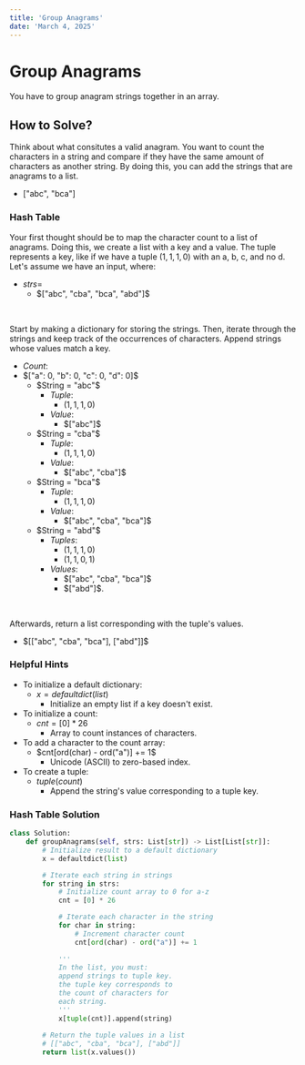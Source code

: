 ```yaml
---
title: 'Group Anagrams'
date: 'March 4, 2025'
---
```


# Group Anagrams

You have to group anagram strings together in an array.

## How to Solve?

Think about what consitutes a valid anagram. You want to count the characters in a string and compare if they have the same amount of characters as another string. By doing this, you can add the strings that are anagrams to a list.

- ["abc", "bca"]

### Hash Table

Your first thought should be to map the character count to a list of anagrams. Doing this, we create a list with a key and a value. The tuple represents a key, like if we have a tuple $(1, 1, 1, 0)$ with an a, b, c, and no d. Let's assume we have an input, where:

- $strs =$
    - $["abc", "cba", "bca", "abd"]$

<br />

Start by making a dictionary for storing the strings. Then, iterate through the strings and keep track of the occurrences of characters. Append strings whose values match a key.

- $Count:$
- $["a": 0, "b": 0, "c": 0, "d": 0]$
    - $String = "abc"$
        - $Tuple:$
            - $(1, 1, 1, 0)$
        - $Value:$
            - $["abc"]$
    - $String = "cba"$
        - $Tuple:$
            - $(1, 1, 1, 0)$
        - $Value:$
            - $["abc", "cba"]$
    - $String = "bca"$
        - $Tuple:$
            - $(1, 1, 1, 0)$
        - $Value:$
            - $["abc", "cba", "bca"]$
    - $String = "abd"$
        - $Tuples:$
            - $(1, 1, 1, 0)$
            - $(1, 1, 0, 1)$
        - $Values:$
            - $["abc", "cba", "bca"]$
            - $["abd"]$.

<br />

Afterwards, return a list corresponding with the tuple's values.
- $[["abc", "cba", "bca"], ["abd"]]$

### Helpful Hints
- To initialize a default dictionary:
    - $x = defaultdict(list)$
        - Initialize an empty list if a key doesn't exist.
- To initialize a count:
    - $cnt = [0] * 26$
        - Array to count instances of characters.
- To add a character to the count array:
    - $cnt[ord(char) - ord("a")] += 1$
        - Unicode (ASCII) to zero-based index.
- To create a tuple:
    - $tuple(count)$
        - Append the string's value corresponding to a tuple key.

### Hash Table Solution

```python
class Solution:
    def groupAnagrams(self, strs: List[str]) -> List[List[str]]:
        # Initialize result to a default dictionary
        x = defaultdict(list)

        # Iterate each string in strings
        for string in strs:
            # Initialize count array to 0 for a-z
            cnt = [0] * 26

            # Iterate each character in the string
            for char in string:
                # Increment character count
                cnt[ord(char) - ord("a")] += 1
            
            '''
            In the list, you must:
            append strings to tuple key.
            the tuple key corresponds to
            the count of characters for
            each string.
            '''
            x[tuple(cnt)].append(string)
        
        # Return the tuple values in a list
        # [["abc", "cba", "bca"], ["abd"]]
        return list(x.values())
